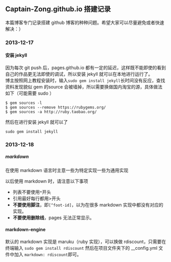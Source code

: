 ## Captain-Zong.github.io 搭建记录

本篇博客专门记录搭建 github 博客的种种问题。希望大家可以尽量避免或者快速解决：）

### 2013-12-17
#### 安装 jekyll
因为每次 git push 后，pages.github.io 都有一定的延迟，这样既不能即使的看到自己的作品更无法即使的调试，所以安装 jekyll 就可以在本地进行运行了。  
博主按照网上教程安装时，输入`sudo gem install jekyll`长时间没有反应，查找资料发现貌似 gem 的source 会被墙掉，所以需要换做国内淘宝的源，具体做法如下（可能需要 sudo ）

```
$ gem sources -l 
$ gem sources --remove https://rubygems.org/
$ gem sources -a http://ruby.taobao.org/
```
然后在进行安装 jekyll 就可以了

```
sudo gem install jekyll
```


### 2013-12-18

##### markdown
在使用 markdown 语言时主意一些为特定实现一些为通用实现

以后使用 markdown 时，请注意以下事项

+ 列表不要使用`*`开头
+ 引用最好每行都用>开头
+ **不要使用脚注**，即`[^foot-id]`，以为在很多 markdown 实现中都没有对应的实现。
+ **不要使用删除线**，pages 无法正常显示。

#### markdown-engine
默认的 markdown 实现是 maruku（ruby 实现），可以换做 rdiscount，只需要在终端输入 `sudo gem install rdiscount` 然后在项目文件夹下的 __config.yml 文件中加入 `markdown: rdiscount`即可。